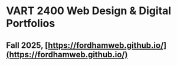 # VART 2400 Web Design & Digital Portfolios
Fall 2025, [https://fordhamweb.github.io/](https://fordhamweb.github.io/)
---
